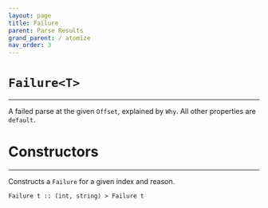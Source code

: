 ```yaml
---
layout: page
title: Failure
parent: Parse Results
grand_parent: / atomize
nav_order: 3
---
```


# `Failure<T>`

---

A failed parse at the given `Offset`, explained by `Why`. All other properties are `default`.

# Constructors

---

Constructs a `Failure` for a given index and reason.

```
Failure t :: (int, string) > Failure t
```